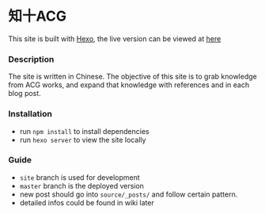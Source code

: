 # 知十ACG

This site is built with [Hexo](https://hexo.io/), the live version can be viewed at
[here](https://sharonlucong.github.io/acgKnowledge/)

### Description
The site is written in Chinese. The objective of this site is to grab knowledge from ACG works, and expand that knowledge with references and in each blog post. 

### Installation
- run `npm install` to install dependencies
- run `hexo server` to view the site locally

### Guide

- `site` branch is used for development
- `master` branch is the deployed version
- new post should go into `source/_posts/` and follow certain pattern.
- detailed infos could be found in wiki later

